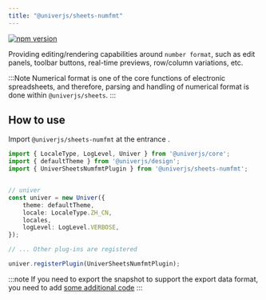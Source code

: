 ```yaml
---
title: "@univerjs/sheets-numfmt"
---
```


[![npm version](https://img.shields.io/npm/v/@univerjs/sheets-numfmt)](https://npmjs.org/package/@univerjs/sheets-numfmt)

Providing editing/rendering capabilities around `number format`, such as edit panels, toolbar buttons, real-time previews, row/column variations, etc.

:::Note
Numerical format is one of the core functions of electronic spreadsheets, and therefore, parsing and handling of numerical format is done within `@univerjs/sheets`.
:::

## How to use
Import `@univerjs/sheets-numfmt`  at the entrance .
```ts
import { LocaleType, LogLevel, Univer } from '@univerjs/core';
import { defaultTheme } from '@univerjs/design';
import { UniverSheetsNumfmtPlugin } from '@univerjs/sheets-numfmt';


// univer
const univer = new Univer({
    theme: defaultTheme,
    locale: LocaleType.ZH_CN,
    locales,
    logLevel: LogLevel.VERBOSE,
});

// ... Other plug-ins are registered

univer.registerPlugin(UniverSheetsNumfmtPlugin);
```

:::note
If you need to export the snapshot to support the export data format, you need to add [some additional code](/)
:::


<!--package-locales start-->
<!--package-locales end-->

<!--package-assets start-->
<!--package-assets end-->